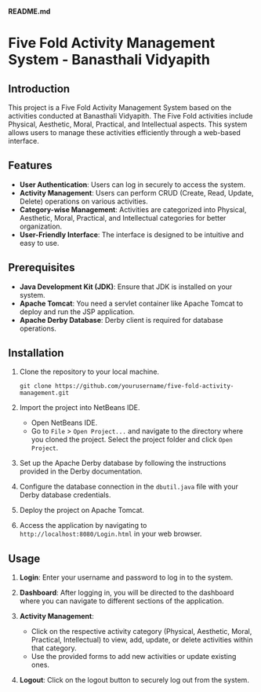 **README.md**

# Five Fold Activity Management System - Banasthali Vidyapith

## Introduction
This project is a Five Fold Activity Management System based on the activities conducted at Banasthali Vidyapith. The Five Fold activities include Physical, Aesthetic, Moral, Practical, and Intellectual aspects. This system allows users to manage these activities efficiently through a web-based interface.

## Features
- **User Authentication**: Users can log in securely to access the system.
- **Activity Management**: Users can perform CRUD (Create, Read, Update, Delete) operations on various activities.
- **Category-wise Management**: Activities are categorized into Physical, Aesthetic, Moral, Practical, and Intellectual categories for better organization.
- **User-Friendly Interface**: The interface is designed to be intuitive and easy to use.

## Prerequisites
- **Java Development Kit (JDK)**: Ensure that JDK is installed on your system.
- **Apache Tomcat**: You need a servlet container like Apache Tomcat to deploy and run the JSP application.
- **Apache Derby Database**: Derby client is required for database operations.

## Installation
1. Clone the repository to your local machine.
   ```
   git clone https://github.com/yourusername/five-fold-activity-management.git
   ```

2. Import the project into NetBeans IDE.
   - Open NetBeans IDE.
   - Go to `File` > `Open Project...` and navigate to the directory where you cloned the project. Select the project folder and click `Open Project`.

3. Set up the Apache Derby database by following the instructions provided in the Derby documentation.

4. Configure the database connection in the `dbutil.java` file with your Derby database credentials.

5. Deploy the project on Apache Tomcat.

6. Access the application by navigating to `http://localhost:8080/Login.html` in your web browser.

## Usage
1. **Login**: Enter your username and password to log in to the system.

2. **Dashboard**: After logging in, you will be directed to the dashboard where you can navigate to different sections of the application.

3. **Activity Management**: 
   - Click on the respective activity category (Physical, Aesthetic, Moral, Practical, Intellectual) to view, add, update, or delete activities within that category.
   - Use the provided forms to add new activities or update existing ones.

4. **Logout**: Click on the logout button to securely log out from the system.
